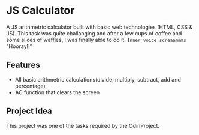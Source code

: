 # JS Calculator
A JS arithmetric calculator built with basic web technologies (HTML, CSS & JS). This task was quite challanging and after a few cups of coffee and some slices of waffles, I was finally able to do it. `Inner voice screaammms` "Hooray!!"

## Features
- All basic arithmetric calculations(divide, multiply, subtract, add and percentage)
- AC function that clears the screen


## Project Idea
This project was one of the tasks required by the OdinProject.
